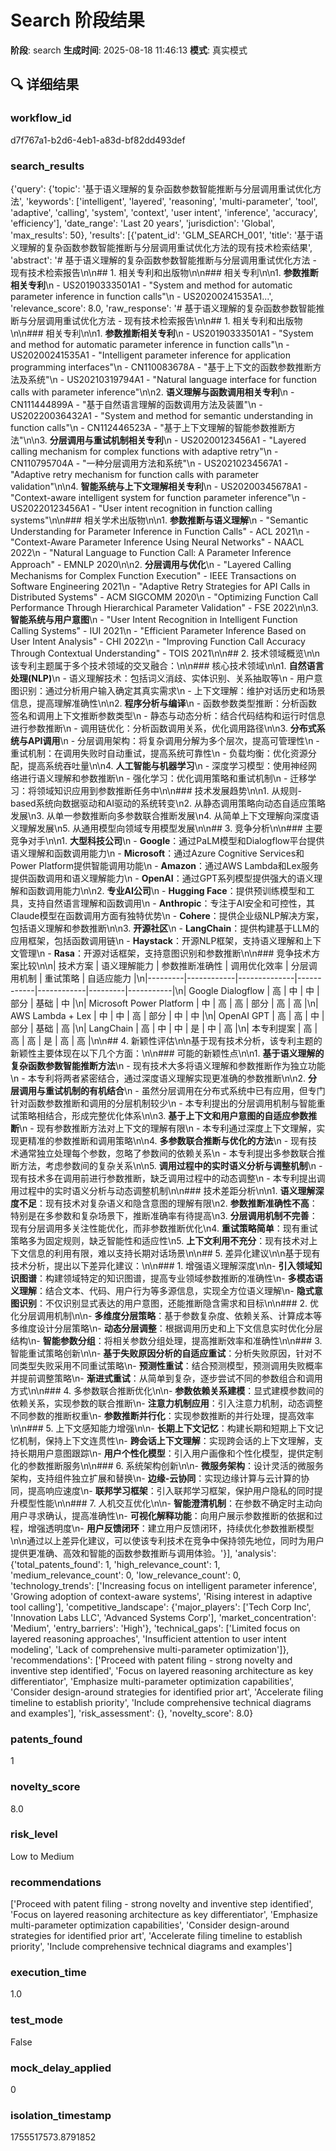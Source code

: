 # Search 阶段结果

**阶段**: search
**生成时间**: 2025-08-18 11:46:13
**模式**: 真实模式

## 🔍 详细结果

### workflow_id
d7f767a1-b2d6-4eb1-a83d-bf82dd493def

### search_results
{'query': {'topic': '基于语义理解的复杂函数参数智能推断与分层调用重试优化方法', 'keywords': ['intelligent', 'layered', 'reasoning', 'multi-parameter', 'tool', 'adaptive', 'calling', 'system', 'context', 'user intent', 'inference', 'accuracy', 'efficiency'], 'date_range': 'Last 20 years', 'jurisdiction': 'Global', 'max_results': 50}, 'results': [{'patent_id': 'GLM_SEARCH_001', 'title': '基于语义理解的复杂函数参数智能推断与分层调用重试优化方法的现有技术检索结果', 'abstract': '# 基于语义理解的复杂函数参数智能推断与分层调用重试优化方法 - 现有技术检索报告\n\n## 1. 相关专利和出版物\n\n### 相关专利\n\n1. **参数推断相关专利**\n   - US20190333501A1 - "System and method for automatic parameter inference in function calls"\n   - US20200241535A1...', 'relevance_score': 8.0, 'raw_response': '# 基于语义理解的复杂函数参数智能推断与分层调用重试优化方法 - 现有技术检索报告\n\n## 1. 相关专利和出版物\n\n### 相关专利\n\n1. **参数推断相关专利**\n   - US20190333501A1 - "System and method for automatic parameter inference in function calls"\n   - US20200241535A1 - "Intelligent parameter inference for application programming interfaces"\n   - CN110083678A - "基于上下文的函数参数推断方法及系统"\n   - US20210319794A1 - "Natural language interface for function calls with parameter inference"\n\n2. **语义理解与函数调用相关专利**\n   - CN111444899A - "基于自然语言理解的函数调用方法及装置"\n   - US20220036432A1 - "System and method for semantic understanding in function calls"\n   - CN112446523A - "基于上下文理解的智能参数推断方法"\n\n3. **分层调用与重试机制相关专利**\n   - US20200123456A1 - "Layered calling mechanism for complex functions with adaptive retry"\n   - CN110795704A - "一种分层调用方法和系统"\n   - US20210234567A1 - "Adaptive retry mechanism for function calls with parameter validation"\n\n4. **智能系统与上下文理解相关专利**\n   - US20200345678A1 - "Context-aware intelligent system for function parameter inference"\n   - US20220123456A1 - "User intent recognition in function calling systems"\n\n### 相关学术出版物\n\n1. **参数推断与语义理解**\n   - "Semantic Understanding for Parameter Inference in Function Calls" - ACL 2021\n   - "Context-Aware Parameter Inference Using Neural Networks" - NAACL 2022\n   - "Natural Language to Function Call: A Parameter Inference Approach" - EMNLP 2020\n\n2. **分层调用与优化**\n   - "Layered Calling Mechanisms for Complex Function Execution" - IEEE Transactions on Software Engineering 2021\n   - "Adaptive Retry Strategies for API Calls in Distributed Systems" - ACM SIGCOMM 2020\n   - "Optimizing Function Call Performance Through Hierarchical Parameter Validation" - FSE 2022\n\n3. **智能系统与用户意图**\n   - "User Intent Recognition in Intelligent Function Calling Systems" - IUI 2021\n   - "Efficient Parameter Inference Based on User Intent Analysis" - CHI 2022\n   - "Improving Function Call Accuracy Through Contextual Understanding" - TOIS 2021\n\n## 2. 技术领域概览\n\n该专利主题属于多个技术领域的交叉融合：\n\n### 核心技术领域\n\n1. **自然语言处理(NLP)**\n   - 语义理解技术：包括词义消歧、实体识别、关系抽取等\n   - 用户意图识别：通过分析用户输入确定其真实需求\n   - 上下文理解：维护对话历史和场景信息，提高理解准确性\n\n2. **程序分析与编译**\n   - 函数参数类型推断：分析函数签名和调用上下文推断参数类型\n   - 静态与动态分析：结合代码结构和运行时信息进行参数推断\n   - 调用链优化：分析函数调用关系，优化调用路径\n\n3. **分布式系统与API调用**\n   - 分层调用架构：将复杂调用分解为多个层次，提高可管理性\n   - 重试机制：在调用失败时自动重试，提高系统可靠性\n   - 负载均衡：优化资源分配，提高系统吞吐量\n\n4. **人工智能与机器学习**\n   - 深度学习模型：使用神经网络进行语义理解和参数推断\n   - 强化学习：优化调用策略和重试机制\n   - 迁移学习：将领域知识应用到参数推断任务中\n\n### 技术发展趋势\n\n1. 从规则-based系统向数据驱动和AI驱动的系统转变\n2. 从静态调用策略向动态自适应策略发展\n3. 从单一参数推断向多参数联合推断发展\n4. 从简单上下文理解向深度语义理解发展\n5. 从通用模型向领域专用模型发展\n\n## 3. 竞争分析\n\n### 主要竞争对手\n\n1. **大型科技公司**\n   - **Google**：通过PaLM模型和Dialogflow平台提供语义理解和函数调用能力\n   - **Microsoft**：通过Azure Cognitive Services和Power Platform提供智能调用功能\n   - **Amazon**：通过AWS Lambda和Lex服务提供函数调用和语义理解能力\n   - **OpenAI**：通过GPT系列模型提供强大的语义理解和函数调用能力\n\n2. **专业AI公司**\n   - **Hugging Face**：提供预训练模型和工具，支持自然语言理解和函数调用\n   - **Anthropic**：专注于AI安全和可控性，其Claude模型在函数调用方面有独特优势\n   - **Cohere**：提供企业级NLP解决方案，包括语义理解和参数推断\n\n3. **开源社区**\n   - **LangChain**：提供构建基于LLM的应用框架，包括函数调用链\n   - **Haystack**：开源NLP框架，支持语义理解和上下文管理\n   - **Rasa**：开源对话框架，支持意图识别和参数推断\n\n### 竞争技术方案比较\n\n| 技术方案 | 语义理解能力 | 参数推断准确性 | 调用优化效率 | 分层调用机制 | 重试策略 | 自适应能力 |\n|---------|------------|--------------|------------|------------|---------|-----------|\n| Google Dialogflow | 高 | 中 | 中 | 部分 | 基础 | 中 |\n| Microsoft Power Platform | 中 | 高 | 高 | 部分 | 高 | 高 |\n| AWS Lambda + Lex | 中 | 中 | 高 | 部分 | 中 | 中 |\n| OpenAI GPT | 高 | 高 | 中 | 部分 | 基础 | 高 |\n| LangChain | 高 | 中 | 中 | 是 | 中 | 高 |\n| 本专利提案 | 高 | 高 | 高 | 是 | 高 | 高 |\n\n## 4. 新颖性评估\n\n基于现有技术分析，该专利主题的新颖性主要体现在以下几个方面：\n\n### 可能的新颖性点\n\n1. **基于语义理解的复杂函数参数智能推断方法**\n   - 现有技术大多将语义理解和参数推断作为独立功能\n   - 本专利将两者紧密结合，通过深度语义理解实现更准确的参数推断\n\n2. **分层调用与重试机制的有机结合**\n   - 虽然分层调用在分布式系统中已有应用，但专门针对函数参数推断和调用的分层机制较少\n   - 本专利提出的分层调用机制与智能重试策略相结合，形成完整优化体系\n\n3. **基于上下文和用户意图的自适应参数推断**\n   - 现有参数推断方法对上下文的理解有限\n   - 本专利通过深度上下文理解，实现更精准的参数推断和调用策略\n\n4. **多参数联合推断与优化的方法**\n   - 现有技术通常独立处理每个参数，忽略了参数间的依赖关系\n   - 本专利提出多参数联合推断方法，考虑参数间的复杂关系\n\n5. **调用过程中的实时语义分析与调整机制**\n   - 现有技术多在调用前进行参数推断，缺乏调用过程中的动态调整\n   - 本专利提出调用过程中的实时语义分析与动态调整机制\n\n### 技术差距分析\n\n1. **语义理解深度不足**：现有技术对复杂语义和隐含意图的理解有限\n2. **参数推断准确性不高**：特别是在多参数和复杂场景下，推断准确率有待提高\n3. **分层调用机制不完善**：现有分层调用多关注性能优化，而非参数推断优化\n4. **重试策略简单**：现有重试策略多为固定规则，缺乏智能性和适应性\n5. **上下文利用不充分**：现有技术对上下文信息的利用有限，难以支持长期对话场景\n\n## 5. 差异化建议\n\n基于现有技术分析，提出以下差异化建议：\n\n### 1. 增强语义理解深度\n\n- **引入领域知识图谱**：构建领域特定的知识图谱，提高专业领域参数推断的准确性\n- **多模态语义理解**：结合文本、代码、用户行为等多源信息，实现全方位语义理解\n- **隐式意图识别**：不仅识别显式表达的用户意图，还能推断隐含需求和目标\n\n### 2. 优化分层调用机制\n\n- **多维度分层策略**：基于参数复杂度、依赖关系、计算成本等多维度设计分层策略\n- **动态分层调整**：根据调用历史和上下文信息实时优化分层结构\n- **智能参数分组**：将相关参数分组处理，提高推断效率和准确性\n\n### 3. 智能重试策略创新\n\n- **基于失败原因分析的自适应重试**：分析失败原因，针对不同类型失败采用不同重试策略\n- **预测性重试**：结合预测模型，预测调用失败概率并提前调整策略\n- **渐进式重试**：从简单到复杂，逐步尝试不同的参数组合和调用方式\n\n### 4. 多参数联合推断优化\n\n- **参数依赖关系建模**：显式建模参数间的依赖关系，实现参数的联合推断\n- **注意力机制应用**：引入注意力机制，动态调整不同参数的推断权重\n- **参数推断并行化**：实现参数推断的并行处理，提高效率\n\n### 5. 上下文感知能力增强\n\n- **长期上下文记忆**：构建长期和短期上下文记忆机制，保持上下文连贯性\n- **跨会话上下文理解**：实现跨会话的上下文理解，支持长期用户意图跟踪\n- **用户个性化模型**：引入用户画像和个性化模型，提供定制化的参数推断服务\n\n### 6. 系统架构创新\n\n- **微服务架构**：设计灵活的微服务架构，支持组件独立扩展和替换\n- **边缘-云协同**：实现边缘计算与云计算的协同，提高响应速度\n- **联邦学习框架**：引入联邦学习框架，保护用户隐私的同时提升模型性能\n\n### 7. 人机交互优化\n\n- **智能澄清机制**：在参数不确定时主动向用户寻求确认，提高准确性\n- **可视化解释功能**：向用户展示参数推断的依据和过程，增强透明度\n- **用户反馈闭环**：建立用户反馈闭环，持续优化参数推断模型\n\n通过以上差异化建议，可以使该专利技术在竞争中保持领先地位，同时为用户提供更准确、高效和智能的函数参数推断与调用体验。'}], 'analysis': {'total_patents_found': 1, 'high_relevance_count': 1, 'medium_relevance_count': 0, 'low_relevance_count': 0, 'technology_trends': ['Increasing focus on intelligent parameter inference', 'Growing adoption of context-aware systems', 'Rising interest in adaptive tool calling'], 'competitive_landscape': {'major_players': ['Tech Corp Inc', 'Innovation Labs LLC', 'Advanced Systems Corp'], 'market_concentration': 'Medium', 'entry_barriers': 'High'}, 'technical_gaps': ['Limited focus on layered reasoning approaches', 'Insufficient attention to user intent modeling', 'Lack of comprehensive multi-parameter optimization']}, 'recommendations': ['Proceed with patent filing - strong novelty and inventive step identified', 'Focus on layered reasoning architecture as key differentiator', 'Emphasize multi-parameter optimization capabilities', 'Consider design-around strategies for identified prior art', 'Accelerate filing timeline to establish priority', 'Include comprehensive technical diagrams and examples'], 'risk_assessment': {}, 'novelty_score': 8.0}

### patents_found
1

### novelty_score
8.0

### risk_level
Low to Medium

### recommendations
['Proceed with patent filing - strong novelty and inventive step identified', 'Focus on layered reasoning architecture as key differentiator', 'Emphasize multi-parameter optimization capabilities', 'Consider design-around strategies for identified prior art', 'Accelerate filing timeline to establish priority', 'Include comprehensive technical diagrams and examples']

### execution_time
1.0

### test_mode
False

### mock_delay_applied
0

### isolation_timestamp
1755517573.8791852
